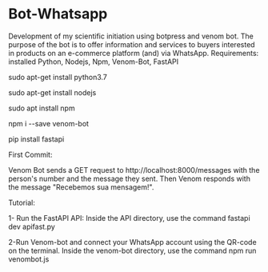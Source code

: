 # Bot-Whatsapp
Development of my scientific initiation using botpress and venom bot.
The purpose of the bot is to offer information and services to buyers interested in products on an e-commerce platform (and) via WhatsApp.
Requirements: installed Python, Nodejs, Npm, Venom-Bot, FastAPI

sudo apt-get install python3.7

sudo apt-get install nodejs

sudo apt install npm

npm i --save venom-bot

pip install fastapi

First Commit:

Venom Bot sends a GET request to http://localhost:8000/messages with the person's number and the message they sent. Then Venom responds with the message "Recebemos sua mensagem!".

Tutorial: 

1- Run the FastAPI API:
Inside the API directory, use the command fastapi dev apifast.py

2-Run Venom-bot and connect your WhatsApp account using the QR-code on the terminal.
Inside the venom-bot directory, use the command
npm run venombot.js
